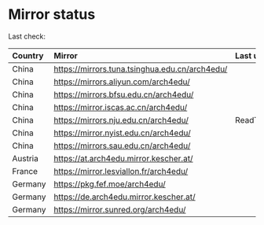 <script src="./time.js"></script>
# Mirror status
Last check: <script type="text/javascript">localize(1698819804.5288308);</script>

|Country|Mirror|Last update|
|:------|:-----|:----------|
|China|https://mirrors.tuna.tsinghua.edu.cn/arch4edu/|<script type="text/javascript">localize(1698777003);</script>|
|China|https://mirrors.aliyun.com/arch4edu/|<script type="text/javascript">localize(1698777003);</script>|
|China|https://mirrors.bfsu.edu.cn/arch4edu/|<script type="text/javascript">localize(1698777003);</script>|
|China|https://mirror.iscas.ac.cn/arch4edu/|<script type="text/javascript">localize(1698777003);</script>|
|China|https://mirrors.nju.edu.cn/arch4edu/|ReadTimeout|
|China|https://mirror.nyist.edu.cn/arch4edu/|<script type="text/javascript">localize(1698777003);</script>|
|China|https://mirrors.sau.edu.cn/arch4edu/|<script type="text/javascript">localize(1698777003);</script>|
|Austria|https://at.arch4edu.mirror.kescher.at/|<script type="text/javascript">localize(1698777003);</script>|
|France|https://mirror.lesviallon.fr/arch4edu/|<script type="text/javascript">localize(1698777003);</script>|
|Germany|https://pkg.fef.moe/arch4edu/|<script type="text/javascript">localize(1698777003);</script>|
|Germany|https://de.arch4edu.mirror.kescher.at/|<script type="text/javascript">localize(1698777003);</script>|
|Germany|https://mirror.sunred.org/arch4edu/|<script type="text/javascript">localize(1698777003);</script>|

<script src="./tablefilter/tablefilter.js"></script>
<script src="./table.js"></script>